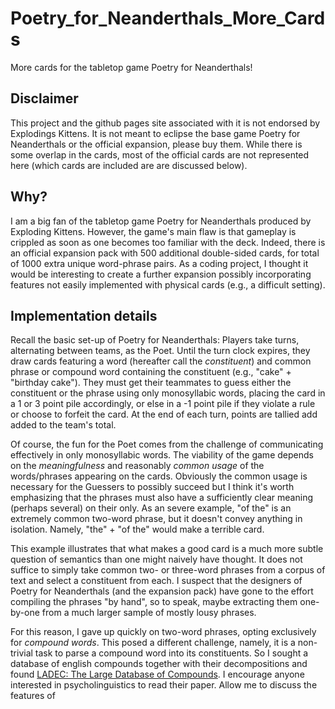 # Poetry_for_Neanderthals_More_Cards
More cards for the tabletop game Poetry for Neanderthals!

## Disclaimer
This project and the github pages site associated with it is not endorsed by Explodings Kittens. It is not meant to eclipse the base game Poetry for Neanderthals or the official expansion, please buy them. While there is some overlap in the cards, most of the official cards are not represented here (which cards are included are are discussed below). 

## Why?
I am a big fan of the tabletop game Poetry for Neanderthals produced by Exploding Kittens. However, the game's main flaw is that gameplay is crippled as soon as one becomes too familiar with the deck. Indeed, there is an official expansion pack with 500 additional double-sided cards, for total of 1000 extra unique word-phrase pairs. As a coding project, I thought it would be interesting to create a further expansion possibly incorporating features not easily implemented with physical cards (e.g., a difficult setting). 

## Implementation details
Recall the basic set-up of Poetry for Neanderthals: Players take turns, alternating between teams, as the Poet. Until the turn clock expires, they draw cards featuring a word (hereafter call the *constituent*) and common phrase or compound word containing the constituent (e.g., "cake" + "birthday cake"). They must get their teammates to guess either the constituent or the phrase using only monosyllabic words, placing the card in a 1 or 3 point pile accordingly, or else in a -1 point pile if they violate a rule or choose to forfeit the card. At the end of each turn, points are tallied add added to the team's total. 

Of course, the fun for the Poet comes from the challenge of communicating effectively in only monosyllabic words. The viability of the game depends on the *meaningfulness* and reasonably *common usage* of the words/phrases appearing on the cards. Obviously the common usage is necessary for the Guessers to possibly succeed but I think it's worth emphasizing that the phrases must also have a sufficiently clear meaning (perhaps several) on their only. As an severe example, "of the" is an extremely common two-word phrase, but it doesn't convey anything in isolation. Namely, "the" + "of the" would make a terrible card.

This example illustrates that what makes a good card is a much more subtle question of semantics than one might naively have thought. It does not suffice to simply take common two- or three-word phrases from a corpus of text and select a constituent from each. I suspect that the designers of Poetry for Neanderthals (and the expansion pack) have gone to the effort compiling the phrases "by hand", so to speak, maybe extracting them one-by-one from a much larger sample of mostly lousy phrases. 

For this reason, I gave up quickly on two-word phrases, opting exclusively for *compound words*. This posed a different challenge, namely, it is a non-trivial task to parse a compound word into its constituents. So I sought a database of english compounds together with their decompositions and found [LADEC: The Large Database of Compounds](https://doi.org/10.3758/s13428-019-01282-6). I encourage anyone interested in psycholinguistics to read their paper. Allow me to discuss the features of 


